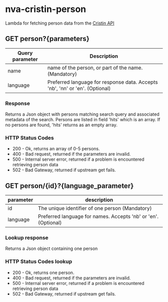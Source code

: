 # nva-cristin-person

Lambda for fetching person data from the [Cristin API](https://api.cristin.no/v2/doc/index.html)

## GET person?{parameters}

| Query parameter | Description |
| ------ | ------ |
| name | name of the person, or part of the name. (Mandatory) |
| language | Preferred language for response data. Accepts 'nb', 'nn' or 'en'. (Optional) |

### Response

Returns a Json object with persons matching search query and associated metadata of the search.
Persons are listed in field 'hits' which is an array.
If no persons are found, 'hits' returns as an empty array.

### HTTP Status Codes

*   200 - Ok, returns an array of 0-5 persons.
*   400 - Bad request, returned if the parameters are invalid.
*   500 - Internal server error, returned if a problem is encountered retrieving person data
*   502 - Bad Gateway, returned if upstream get fails.

## GET person/{id}?{language_parameter}

| parameter | description |
| ------ | ------ |
| id | The unique identifier of one person (Mandatory)
| language | Preferred language for names. Accepts 'nb' or 'en'. (Optional) |

### Lookup response

Returns a Json object containing one person

### HTTP Status Codes lookup

*   200 - Ok, returns one person.
*   400 - Bad request, returned if the parameters are invalid.
*   500 - Internal server error, returned if a problem is encountered retrieving person data
*   502 - Bad Gateway, returned if upstream get fails.